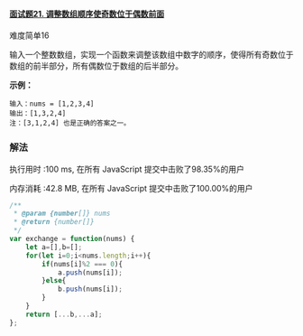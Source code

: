#### [面试题21. 调整数组顺序使奇数位于偶数前面](https://leetcode-cn.com/problems/diao-zheng-shu-zu-shun-xu-shi-qi-shu-wei-yu-ou-shu-qian-mian-lcof/)

难度简单16

输入一个整数数组，实现一个函数来调整该数组中数字的顺序，使得所有奇数位于数组的前半部分，所有偶数位于数组的后半部分。

 

**示例：**

```
输入：nums = [1,2,3,4]
输出：[1,3,2,4] 
注：[3,1,2,4] 也是正确的答案之一。
```

### 解法

执行用时 :100 ms, 在所有 JavaScript 提交中击败了98.35%的用户

内存消耗 :42.8 MB, 在所有 JavaScript 提交中击败了100.00%的用户

```js
/**
 * @param {number[]} nums
 * @return {number[]}
 */
var exchange = function(nums) {
    let a=[],b=[];
    for(let i=0;i<nums.length;i++){
        if(nums[i]%2 === 0){
            a.push(nums[i]);
        }else{
            b.push(nums[i]);
        }
    }
    return [...b,...a];
};
```

